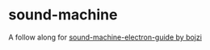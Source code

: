 # sound-machine
A follow along for [sound-machine-electron-guide by bojzi](https://github.com/bojzi/sound-machine-electron-guide)

